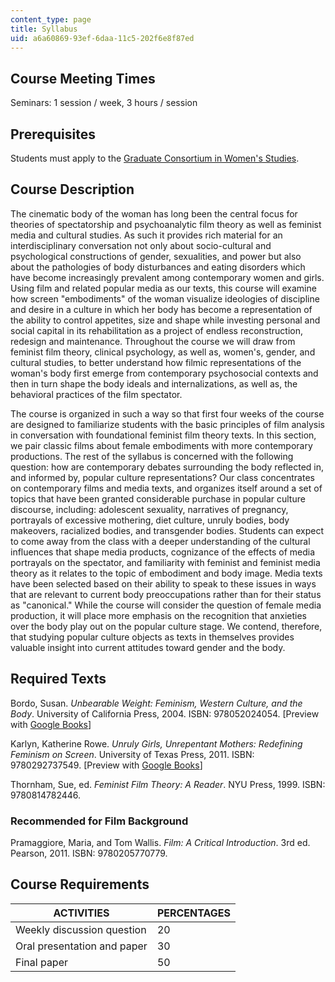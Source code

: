 ```yaml
---
content_type: page
title: Syllabus
uid: a6a60869-93ef-6daa-11c5-202f6e8f87ed
---
```


Course Meeting Times
--------------------

Seminars: 1 session / week, 3 hours / session

Prerequisites
-------------

Students must apply to the [Graduate Consortium in Women's Studies](http://web.mit.edu/gcws/about/index.html).

Course Description
------------------

The cinematic body of the woman has long been the central focus for theories of spectatorship and psychoanalytic film theory as well as feminist media and cultural studies. As such it provides rich material for an interdisciplinary conversation not only about socio-cultural and psychological constructions of gender, sexualities, and power but also about the pathologies of body disturbances and eating disorders which have become increasingly prevalent among contemporary women and girls. Using film and related popular media as our texts, this course will examine how screen "embodiments" of the woman visualize ideologies of discipline and desire in a culture in which her body has become a representation of the ability to control appetites, size and shape while investing personal and social capital in its rehabilitation as a project of endless reconstruction, redesign and maintenance. Throughout the course we will draw from feminist film theory, clinical psychology, as well as, women's, gender, and cultural studies, to better understand how filmic representations of the woman's body first emerge from contemporary psychosocial contexts and then in turn shape the body ideals and internalizations, as well as, the behavioral practices of the film spectator.

The course is organized in such a way so that first four weeks of the course are designed to familiarize students with the basic principles of film analysis in conversation with foundational feminist film theory texts. In this section, we pair classic films about female embodiments with more contemporary productions. The rest of the syllabus is concerned with the following question: how are contemporary debates surrounding the body reflected in, and informed by, popular culture representations? Our class concentrates on contemporary films and media texts, and organizes itself around a set of topics that have been granted considerable purchase in popular culture discourse, including: adolescent sexuality, narratives of pregnancy, portrayals of excessive mothering, diet culture, unruly bodies, body makeovers, racialized bodies, and transgender bodies. Students can expect to come away from the class with a deeper understanding of the cultural influences that shape media products, cognizance of the effects of media portrayals on the spectator, and familiarity with feminist and feminist media theory as it relates to the topic of embodiment and body image. Media texts have been selected based on their ability to speak to these issues in ways that are relevant to current body preoccupations rather than for their status as "canonical." While the course will consider the question of female media production, it will place more emphasis on the recognition that anxieties over the body play out on the popular culture stage. We contend, therefore, that studying popular culture objects as texts in themselves provides valuable insight into current attitudes toward gender and the body.

Required Texts
--------------

Bordo, Susan. _Unbearable Weight: Feminism, Western Culture, and the Body_. University of California Press, 2004. ISBN: 978052024054. \[Preview with [Google Books](http://books.google.com/books?id=rezqDU30R5wC&pg=PAfrontcover)\]

Karlyn, Katherine Rowe. _Unruly Girls, Unrepentant Mothers: Redefining Feminism on Screen_. University of Texas Press, 2011. ISBN: 9780292737549. \[Preview with [Google Books](http://books.google.com/books?id=YXTPZJm1W9wC&pg=PAfrontcover)\]

Thornham, Sue, ed. _Feminist Film Theory: A Reader_. NYU Press, 1999. ISBN: 9780814782446.

### Recommended for Film Background

Pramaggiore, Maria, and Tom Wallis. _Film: A Critical Introduction_. 3rd ed. Pearson, 2011. ISBN: 9780205770779.

Course Requirements
-------------------

| ACTIVITIES | PERCENTAGES |
| --- | --- |
| Weekly discussion question | 20 |
| Oral presentation and paper | 30 |
| Final paper | 50